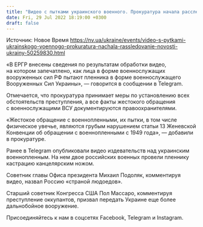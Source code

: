 ```yaml
---
title: "Видео с пытками украинского военного. Прокуратура начала расследование по факту нарушения законов и обычаев войны"
date: Fri, 29 Jul 2022 18:19:00 +0300
draft: false
---
```

Источник: Новое Время https://nv.ua/ukraine/events/video-s-pytkami-ukrainskogo-voennogo-prokuratura-nachala-rassledovanie-novosti-ukrainy-50259830.html


«В ЕРГР внесены сведения по результатам обработки видео, на котором запечатлено, как лица в форме военнослужащих вооруженных сил РФ пытают пленника в форме военнослужащего Вооруженных Сил Украины», — говорится в сообщении в Telegram.

Отмечается, что прокуратура принимает меры по установлению всех обстоятельств преступления, а все факты жестокого обращения с военнослужащими ВСУ документируются правоохранителями.

«Жестокое обращение с военнопленными, их пытки, в том числе физическое увечье, являются грубым нарушением статьи 13 Женевской Конвенции об обращении с военнопленными с 1949 года», — добавили в прокуратуре.

Ранее в Telegram опубликовали видео издевательств над украинским военнопленным. На нем двое российских военных провели пленнику кастрацию канцелярским ножом.

Советник главы Офиса президента Михаил Подоляк, комментируя видео, назвал Россию «страной людоедов».

Старший советник Конгресса США Пол Массаро, комментируя преступление оккупантов, призвал передать Украине еще более дальнобойное вооружение.

Присоединяйтесь к нам в соцсетях Facebook, Telegram и Instagram.
